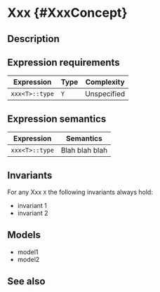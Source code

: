 Xxx  {#XxxConcept}
===

Description
-----------

Expression requirements
-----------------------

|            Expression                   |                 Type                 |            Complexity            |
| --------------------------------------- | ------------------------------------ | -------------------------------- |
| `xxx<T>::type`                          |  `Y`                                 |  Unspecified                     |


Expression semantics
--------------------

|            Expression                   |                                  Semantics                              |
| --------------------------------------- | ----------------------------------------------------------------------- |
| `xxx<T>::type`                          |  Blah blah blah                                                         |


Invariants
----------

For any Xxx `X` the following invariants always hold:

- invariant 1
- invariant 2

Models
------

- model1
- model2

See also
--------
